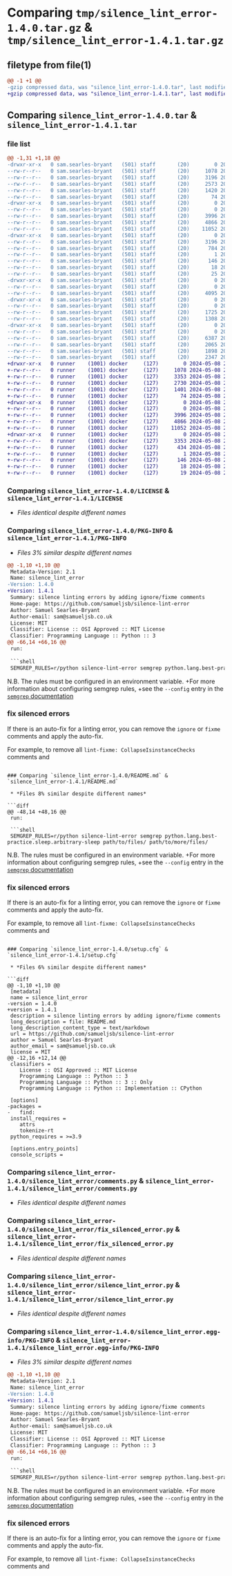 # Comparing `tmp/silence_lint_error-1.4.0.tar.gz` & `tmp/silence_lint_error-1.4.1.tar.gz`

## filetype from file(1)

```diff
@@ -1 +1 @@
-gzip compressed data, was "silence_lint_error-1.4.0.tar", last modified: Thu Apr 11 09:48:15 2024, max compression
+gzip compressed data, was "silence_lint_error-1.4.1.tar", last modified: Wed May  8 23:32:59 2024, max compression
```

## Comparing `silence_lint_error-1.4.0.tar` & `silence_lint_error-1.4.1.tar`

### file list

```diff
@@ -1,31 +1,18 @@
-drwxr-xr-x   0 sam.searles-bryant   (501) staff       (20)        0 2024-04-11 09:48:15.656846 silence_lint_error-1.4.0/
--rw-r--r--   0 sam.searles-bryant   (501) staff       (20)     1078 2023-11-17 18:45:42.000000 silence_lint_error-1.4.0/LICENSE
--rw-r--r--   0 sam.searles-bryant   (501) staff       (20)     3196 2024-04-11 09:48:15.656731 silence_lint_error-1.4.0/PKG-INFO
--rw-r--r--   0 sam.searles-bryant   (501) staff       (20)     2573 2024-04-11 09:47:00.000000 silence_lint_error-1.4.0/README.md
--rw-r--r--   0 sam.searles-bryant   (501) staff       (20)     1420 2024-04-11 09:48:15.657194 silence_lint_error-1.4.0/setup.cfg
--rw-r--r--   0 sam.searles-bryant   (501) staff       (20)       74 2023-11-17 18:45:42.000000 silence_lint_error-1.4.0/setup.py
-drwxr-xr-x   0 sam.searles-bryant   (501) staff       (20)        0 2024-04-11 09:48:15.653324 silence_lint_error-1.4.0/silence_lint_error/
--rw-r--r--   0 sam.searles-bryant   (501) staff       (20)        0 2023-11-17 18:45:42.000000 silence_lint_error-1.4.0/silence_lint_error/__init__.py
--rw-r--r--   0 sam.searles-bryant   (501) staff       (20)     3996 2023-12-15 23:41:05.000000 silence_lint_error-1.4.0/silence_lint_error/comments.py
--rw-r--r--   0 sam.searles-bryant   (501) staff       (20)     4866 2023-12-15 23:41:05.000000 silence_lint_error-1.4.0/silence_lint_error/fix_silenced_error.py
--rw-r--r--   0 sam.searles-bryant   (501) staff       (20)    11052 2024-04-11 09:47:00.000000 silence_lint_error-1.4.0/silence_lint_error/silence_lint_error.py
-drwxr-xr-x   0 sam.searles-bryant   (501) staff       (20)        0 2024-04-11 09:48:15.656385 silence_lint_error-1.4.0/silence_lint_error.egg-info/
--rw-r--r--   0 sam.searles-bryant   (501) staff       (20)     3196 2024-04-11 09:48:15.000000 silence_lint_error-1.4.0/silence_lint_error.egg-info/PKG-INFO
--rw-r--r--   0 sam.searles-bryant   (501) staff       (20)      784 2024-04-11 09:48:15.000000 silence_lint_error-1.4.0/silence_lint_error.egg-info/SOURCES.txt
--rw-r--r--   0 sam.searles-bryant   (501) staff       (20)        1 2024-04-11 09:48:15.000000 silence_lint_error-1.4.0/silence_lint_error.egg-info/dependency_links.txt
--rw-r--r--   0 sam.searles-bryant   (501) staff       (20)      146 2024-04-11 09:48:15.000000 silence_lint_error-1.4.0/silence_lint_error.egg-info/entry_points.txt
--rw-r--r--   0 sam.searles-bryant   (501) staff       (20)       18 2024-04-11 09:48:15.000000 silence_lint_error-1.4.0/silence_lint_error.egg-info/requires.txt
--rw-r--r--   0 sam.searles-bryant   (501) staff       (20)       25 2024-04-11 09:48:15.000000 silence_lint_error-1.4.0/silence_lint_error.egg-info/top_level.txt
-drwxr-xr-x   0 sam.searles-bryant   (501) staff       (20)        0 2024-04-11 09:48:15.654441 silence_lint_error-1.4.0/tests/
--rw-r--r--   0 sam.searles-bryant   (501) staff       (20)        0 2023-11-17 18:45:42.000000 silence_lint_error-1.4.0/tests/__init__.py
--rw-r--r--   0 sam.searles-bryant   (501) staff       (20)     4095 2023-12-15 23:41:05.000000 silence_lint_error-1.4.0/tests/comments_test.py
-drwxr-xr-x   0 sam.searles-bryant   (501) staff       (20)        0 2024-04-11 09:48:15.654877 silence_lint_error-1.4.0/tests/fix_silenced_error/
--rw-r--r--   0 sam.searles-bryant   (501) staff       (20)        0 2023-11-17 18:45:42.000000 silence_lint_error-1.4.0/tests/fix_silenced_error/__init__.py
--rw-r--r--   0 sam.searles-bryant   (501) staff       (20)     1725 2023-11-17 18:45:42.000000 silence_lint_error-1.4.0/tests/fix_silenced_error/fixit_test.py
--rw-r--r--   0 sam.searles-bryant   (501) staff       (20)     1308 2023-12-15 23:41:05.000000 silence_lint_error-1.4.0/tests/fix_silenced_error/ruff_test.py
-drwxr-xr-x   0 sam.searles-bryant   (501) staff       (20)        0 2024-04-11 09:48:15.655771 silence_lint_error-1.4.0/tests/silence_lint_error/
--rw-r--r--   0 sam.searles-bryant   (501) staff       (20)        0 2023-11-17 18:45:42.000000 silence_lint_error-1.4.0/tests/silence_lint_error/__init__.py
--rw-r--r--   0 sam.searles-bryant   (501) staff       (20)     6387 2023-12-11 17:21:55.000000 silence_lint_error-1.4.0/tests/silence_lint_error/fixit_test.py
--rw-r--r--   0 sam.searles-bryant   (501) staff       (20)     2065 2023-11-24 18:42:18.000000 silence_lint_error-1.4.0/tests/silence_lint_error/flake8_test.py
--rw-r--r--   0 sam.searles-bryant   (501) staff       (20)     1898 2023-11-24 18:42:18.000000 silence_lint_error-1.4.0/tests/silence_lint_error/ruff_test.py
--rw-r--r--   0 sam.searles-bryant   (501) staff       (20)     2347 2024-04-11 09:47:00.000000 silence_lint_error-1.4.0/tests/silence_lint_error/semgrep_test.py
+drwxr-xr-x   0 runner    (1001) docker     (127)        0 2024-05-08 23:32:59.335232 silence_lint_error-1.4.1/
+-rw-r--r--   0 runner    (1001) docker     (127)     1078 2024-05-08 23:32:56.000000 silence_lint_error-1.4.1/LICENSE
+-rw-r--r--   0 runner    (1001) docker     (127)     3353 2024-05-08 23:32:59.335232 silence_lint_error-1.4.1/PKG-INFO
+-rw-r--r--   0 runner    (1001) docker     (127)     2730 2024-05-08 23:32:56.000000 silence_lint_error-1.4.1/README.md
+-rw-r--r--   0 runner    (1001) docker     (127)     1401 2024-05-08 23:32:59.335232 silence_lint_error-1.4.1/setup.cfg
+-rw-r--r--   0 runner    (1001) docker     (127)       74 2024-05-08 23:32:56.000000 silence_lint_error-1.4.1/setup.py
+drwxr-xr-x   0 runner    (1001) docker     (127)        0 2024-05-08 23:32:59.331232 silence_lint_error-1.4.1/silence_lint_error/
+-rw-r--r--   0 runner    (1001) docker     (127)        0 2024-05-08 23:32:56.000000 silence_lint_error-1.4.1/silence_lint_error/__init__.py
+-rw-r--r--   0 runner    (1001) docker     (127)     3996 2024-05-08 23:32:56.000000 silence_lint_error-1.4.1/silence_lint_error/comments.py
+-rw-r--r--   0 runner    (1001) docker     (127)     4866 2024-05-08 23:32:56.000000 silence_lint_error-1.4.1/silence_lint_error/fix_silenced_error.py
+-rw-r--r--   0 runner    (1001) docker     (127)    11052 2024-05-08 23:32:56.000000 silence_lint_error-1.4.1/silence_lint_error/silence_lint_error.py
+drwxr-xr-x   0 runner    (1001) docker     (127)        0 2024-05-08 23:32:59.335232 silence_lint_error-1.4.1/silence_lint_error.egg-info/
+-rw-r--r--   0 runner    (1001) docker     (127)     3353 2024-05-08 23:32:59.000000 silence_lint_error-1.4.1/silence_lint_error.egg-info/PKG-INFO
+-rw-r--r--   0 runner    (1001) docker     (127)      434 2024-05-08 23:32:59.000000 silence_lint_error-1.4.1/silence_lint_error.egg-info/SOURCES.txt
+-rw-r--r--   0 runner    (1001) docker     (127)        1 2024-05-08 23:32:59.000000 silence_lint_error-1.4.1/silence_lint_error.egg-info/dependency_links.txt
+-rw-r--r--   0 runner    (1001) docker     (127)      146 2024-05-08 23:32:59.000000 silence_lint_error-1.4.1/silence_lint_error.egg-info/entry_points.txt
+-rw-r--r--   0 runner    (1001) docker     (127)       18 2024-05-08 23:32:59.000000 silence_lint_error-1.4.1/silence_lint_error.egg-info/requires.txt
+-rw-r--r--   0 runner    (1001) docker     (127)       19 2024-05-08 23:32:59.000000 silence_lint_error-1.4.1/silence_lint_error.egg-info/top_level.txt
```

### Comparing `silence_lint_error-1.4.0/LICENSE` & `silence_lint_error-1.4.1/LICENSE`

 * *Files identical despite different names*

### Comparing `silence_lint_error-1.4.0/PKG-INFO` & `silence_lint_error-1.4.1/PKG-INFO`

 * *Files 3% similar despite different names*

```diff
@@ -1,10 +1,10 @@
 Metadata-Version: 2.1
 Name: silence_lint_error
-Version: 1.4.0
+Version: 1.4.1
 Summary: silence linting errors by adding ignore/fixme comments
 Home-page: https://github.com/samueljsb/silence-lint-error
 Author: Samuel Searles-Bryant
 Author-email: sam@samueljsb.co.uk
 License: MIT
 Classifier: License :: OSI Approved :: MIT License
 Classifier: Programming Language :: Python :: 3
@@ -66,14 +66,16 @@
 run:
 
 ```shell
 SEMGREP_RULES=r/python silence-lint-error semgrep python.lang.best-practice.sleep.arbitrary-sleep path/to/files/ path/to/more/files/
 ```
 
 N.B. The rules must be configured in an environment variable.
+For more information about configuring semgrep rules,
+see the `--config` entry in the [`semgrep` documentation](https://semgrep.dev/docs/cli-reference-oss/)
 
 ### fix silenced errors
 
 If there is an auto-fix for a linting error, you can remove the `ignore` or
 `fixme` comments and apply the auto-fix.
 
 For example, to remove all `lint-fixme: CollapseIsinstanceChecks` comments and
```

### Comparing `silence_lint_error-1.4.0/README.md` & `silence_lint_error-1.4.1/README.md`

 * *Files 8% similar despite different names*

```diff
@@ -48,14 +48,16 @@
 run:
 
 ```shell
 SEMGREP_RULES=r/python silence-lint-error semgrep python.lang.best-practice.sleep.arbitrary-sleep path/to/files/ path/to/more/files/
 ```
 
 N.B. The rules must be configured in an environment variable.
+For more information about configuring semgrep rules,
+see the `--config` entry in the [`semgrep` documentation](https://semgrep.dev/docs/cli-reference-oss/)
 
 ### fix silenced errors
 
 If there is an auto-fix for a linting error, you can remove the `ignore` or
 `fixme` comments and apply the auto-fix.
 
 For example, to remove all `lint-fixme: CollapseIsinstanceChecks` comments and
```

### Comparing `silence_lint_error-1.4.0/setup.cfg` & `silence_lint_error-1.4.1/setup.cfg`

 * *Files 6% similar despite different names*

```diff
@@ -1,10 +1,10 @@
 [metadata]
 name = silence_lint_error
-version = 1.4.0
+version = 1.4.1
 description = silence linting errors by adding ignore/fixme comments
 long_description = file: README.md
 long_description_content_type = text/markdown
 url = https://github.com/samueljsb/silence-lint-error
 author = Samuel Searles-Bryant
 author_email = sam@samueljsb.co.uk
 license = MIT
@@ -12,16 +12,14 @@
 classifiers = 
 	License :: OSI Approved :: MIT License
 	Programming Language :: Python :: 3
 	Programming Language :: Python :: 3 :: Only
 	Programming Language :: Python :: Implementation :: CPython
 
 [options]
-packages = 
-	find:
 install_requires = 
 	attrs
 	tokenize-rt
 python_requires = >=3.9
 
 [options.entry_points]
 console_scripts =
```

### Comparing `silence_lint_error-1.4.0/silence_lint_error/comments.py` & `silence_lint_error-1.4.1/silence_lint_error/comments.py`

 * *Files identical despite different names*

### Comparing `silence_lint_error-1.4.0/silence_lint_error/fix_silenced_error.py` & `silence_lint_error-1.4.1/silence_lint_error/fix_silenced_error.py`

 * *Files identical despite different names*

### Comparing `silence_lint_error-1.4.0/silence_lint_error/silence_lint_error.py` & `silence_lint_error-1.4.1/silence_lint_error/silence_lint_error.py`

 * *Files identical despite different names*

### Comparing `silence_lint_error-1.4.0/silence_lint_error.egg-info/PKG-INFO` & `silence_lint_error-1.4.1/silence_lint_error.egg-info/PKG-INFO`

 * *Files 3% similar despite different names*

```diff
@@ -1,10 +1,10 @@
 Metadata-Version: 2.1
 Name: silence_lint_error
-Version: 1.4.0
+Version: 1.4.1
 Summary: silence linting errors by adding ignore/fixme comments
 Home-page: https://github.com/samueljsb/silence-lint-error
 Author: Samuel Searles-Bryant
 Author-email: sam@samueljsb.co.uk
 License: MIT
 Classifier: License :: OSI Approved :: MIT License
 Classifier: Programming Language :: Python :: 3
@@ -66,14 +66,16 @@
 run:
 
 ```shell
 SEMGREP_RULES=r/python silence-lint-error semgrep python.lang.best-practice.sleep.arbitrary-sleep path/to/files/ path/to/more/files/
 ```
 
 N.B. The rules must be configured in an environment variable.
+For more information about configuring semgrep rules,
+see the `--config` entry in the [`semgrep` documentation](https://semgrep.dev/docs/cli-reference-oss/)
 
 ### fix silenced errors
 
 If there is an auto-fix for a linting error, you can remove the `ignore` or
 `fixme` comments and apply the auto-fix.
 
 For example, to remove all `lint-fixme: CollapseIsinstanceChecks` comments and
```

